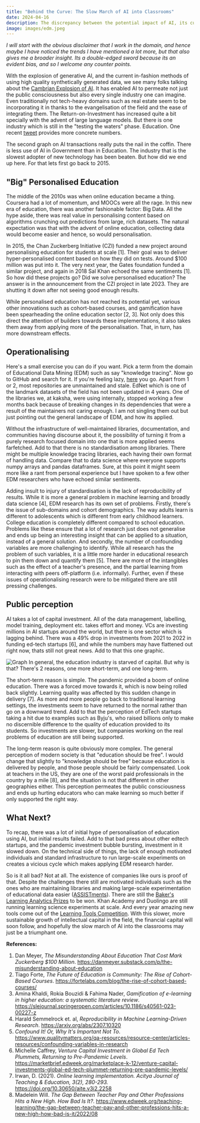 ```yaml
---
title: "Behind the Curve: The Slow March of AI into Classrooms"
date: 2024-04-16
description: The discrepancy between the potential impact of AI, its current limited use in the educational sphere, and the reasons behind it
image: images/edm.jpeg
---
```

*I will start with the obvious disclaimer that I work in the domain, and hence maybe I have noticed the trends I have mentioned a lot more, but that also gives me a broader insight. Its a double-edged sword because its an evident bias, and so I welcome any counter points.*

With the explosion of generative AI, and the current in-fashion methods of using high quality synthetically generated data, we see many folks talking about the [Cambrian Explosion of AI](https://x.com/schulzb589/status/1755800043951391173?s=20).  It has enabled AI to permeate not just the public consciousness but also every single industry one can imagine. Even traditionally not tech-heavy domains such as real estate seem to be incorporating it in thanks to the evangelisation of the field and the ease of integrating them. The Return-on-Investment has increased quite a bit specially with the advent of large language models. But there is one industry which is still in the "testing the waters" phase. Education. One recent [tweet](https://x.com/chiefaioffice/status/1776263856496525339) provides more concrete numbers.

The second graph on AI transactions really puts the nail in the coffin. There is less use of AI in Government than in Education. The industry that is the slowest adopter of new technology has been beaten. But how did we end up here. For that lets first go back to 2015.

## "Big" Personalised Education
The middle of the 2010s was when online education became a thing. Coursera had a lot of momentum, and MOOCs were all the rage. In this new era of education, there was another fashionable factor: Big Data. All the hype aside, there was real value in personalising content based on algorithms crunching out predictions from large, rich datasets. The natural expectation was that with the advent of online education, collecting data would become easier and hence, so would personalisation. 

In 2015, the Chan Zuckerberg Initiative (CZI) funded a new project around personalising education for students at scale [1].  Their goal was to deliver hyper-personalised content based on how they did on tests. Around $100 million was put into it. The very next year, the Gates foundation funded a similar project, and again in 2018 Sal Khan echoed the same sentiments [1]. So how did these projects go? Did we solve personalised education? The answer is in the announcement from the CZI project in late 2023. They are shutting it down after not seeing good enough results.

While personalised education has not reached its potential yet, various other innovations such as cohort-based courses, and gamification have been spearheading the online education sector [2, 3]. Not only does this direct the attention of builders towards these implementations, it also takes them away from applying more of the personalisation. That, in turn, has more downstream effects.
## Operationalising
Here's a small exercise you can do if you want. Pick a term from the domain of Educational Data Mining (EDM) such as say "knowledge tracing". Now go to GitHub and search for it. If you're feeling lazy, [here](https://github.com/topics/knowledge-tracing) you go. Apart from 1 or 2, most repositories are unmaintained and stale. EdNet which is one of the landmark datasets of the field has not been updated in 4 years. One of the libraries we, at kaksha, were using internally, stopped working a few months back because of breaking changes in its dependencies that were a result of the maintainers not caring enough. I am not singling them out but just pointing out the general landscape of EDM, and how its applied.

Without the infrastructure of well-maintained libraries, documentation, and communities having discourse about it, the possibility of turning it from a purely research focused domain into one that is more applied seems farfetched. Add to that there is no standardisation among libraries. There might be multiple knowledge tracing libraries, each having their own format of handling data. Compare that to data science where everyone supports numpy arrays and pandas dataframes. Sure, at this point it might seem more like a rant from personal experience but I have spoken to a few other EDM researchers who have echoed similar sentiments. 

Adding insult to injury of standardisation is the lack of reproducibility of results. While it is more a general problem in machine learning and broadly data science [4], EDM research has its own set of problems. Firstly, there's the issue of sub-domains and cohort demographics. The way adults learn is different to adolescents which is different from early childhood learners. College education is completely different compared to school education. Problems like these ensure that a lot of research just does not generalise and ends up being an interesting insight that can be applied to a situation, instead of a general solution. And secondly, the number of confounding variables are more challenging to identify. While all research has the problem of such variables, it is a little more harder in educational research to pin them down and quantify them [5]. There are more of the intangibles such as the effect of a teacher's presence, and the partial learning from interacting with peers off-platform (i.e. informally). Further, even if these issues of operationalising research were to be mitigated there are still pressing challenges. 
## Public perception
AI takes a lot of capital investment. All of the data management, labelling, model training, deployment etc. takes effort and money. VCs are investing millions in AI startups around the world, but there is one sector which is lagging behind. There was a 49% drop in investments from 2021 to 2022 in funding ed-tech startups [6], and while the numbers may have flattened out right now, thats still not great news. Add to that this one graphic. 

![Graph](images/edm-graph.png)
In general, the education industry is starved of capital. But why is that? There's 2 reasons, one more short-term, and one long-term.

The short-term reason is simple. The pandemic provided a boom of online education. There was a forced move towards it, which is now being rolled back slightly. Learning quality was affected by this sudden change in delivery [7]. As more and more people go back to traditional learning settings, the investments seem to have returned to the normal rather than go on a downward trend. Add to that the perception of EdTech startups taking a hit due to examples such as Byju's, who raised billions only to make no discernible difference to the quality of education provided to its students. So investments are slower, but companies working on the real problems of education are still being supported.

The long-term reason is quite obviously more complex. The general perception of modern society is that "education should be free". I would change that slightly to "knowledge should be free" because education is delivered by people, and those people should be fairly compensated. Look at teachers in the US, they are one of the worst paid professionals in the country by a mile [8], and the situation is not that different in other geographies either. This perception permeates the public consciousness and ends up hurting educators who can make learning so much better if only supported the right way.

## What Next?
To recap, there was a lot of initial hype of personalisation of education using AI, but initial results failed. Add to that bad press about other edtech startups, and the pandemic investment bubble bursting, investment in it slowed down. On the technical side of things, the lack of enough motivated individuals and standard infrastructure to run large-scale experiments on creates a vicious cycle which makes applying EDM research harder.

So is it all bad? Not at all. The existence of companies like ours is proof of that. Despite the challenges there still are motivated individuals such as the ones who are maintaining libraries and making large-scale experimentation of educational data easier ([ASSISTments](https://www.assistments.org/)). There are still the [Baker's Learning Analytics Prizes](https://learninganalytics.upenn.edu/blap-lop.html) to be won. Khan Academy and Duolingo are still running learning science experiments at scale. And every year amazing new tools come out of the [Learning Tools Competition](https://tools-competition.org/). With this slower, more sustainable growth of intellectual capital in the field, the financial capital will soon follow, and hopefully the slow march of AI into the classrooms may just be a triumphant one.

**References:**
1. Dan Meyer, *The Misunderstanding About Education That Cost Mark Zuckerberg $100 Million*. https://danmeyer.substack.com/p/the-misunderstanding-about-education
2. Tiago Forte, *The Future of Education is Community: The Rise of Cohort-Based Courses*. https://fortelabs.com/blog/the-rise-of-cohort-based-courses/
3. Amina Khaldi, Rokia Bouzidi & Fahima Nader, *Gamification of e-learning in higher education: a systematic literature review*. https://slejournal.springeropen.com/articles/10.1186/s40561-023-00227-z
4. Harald Semmelrock et. al, *Reproducibility in Machine Learning-Driven Research*. https://arxiv.org/abs/2307.10320
5. *Confound It! Or, Why It's Important Not To*. https://www.qualitymatters.org/qa-resources/resource-center/articles-resources/confounding-variables-in-research
6. Michelle Caffrey, *Venture Capital Investment in Global Ed Tech Plummets, Returning to Pre-Pandemic Levels*. https://marketbrief.edweek.org/marketplace-k-12/venture-capital-investments-global-ed-tech-plummet-returning-pre-pandemic-levels/
7. Irwan, D. (2021). *Online learning implementation. Acitya Journal of Teaching & Education, 3(2), 280-293.* https://doi.org/10.30650/ajte.v3i2.2258
8. Madelein Will. *The Gap Between Teacher Pay and Other Professions Hits a New High. How Bad Is It?*. https://www.edweek.org/teaching-learning/the-gap-between-teacher-pay-and-other-professions-hits-a-new-high-how-bad-is-it/2022/08